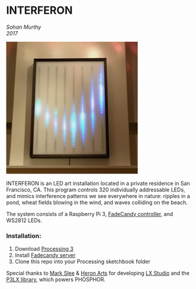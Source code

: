 INTERFERON
==========
*Sohan Murthy*
<br>
*2017*

<img src="https://github.com/sohanmurthy/Interferon/blob/master/img/interferon.jpg" width = 70%>

INTERFERON is an LED art installation located in a private residence in San Francisco, CA. This program controls 320 individually addressable LEDs, and mimics interference patterns we see everywhere in nature: ripples in a pond, wheat fields blowing in the wind, and waves colliding on the beach.

The system consists of a Raspberry Pi 3, [FadeCandy controller](https://www.adafruit.com/product/1689), and WS2812 LEDs.

### Installation:

1. Download [Processing 3](https://processing.org/download/?processing)
2. Install [Fadecandy server](https://github.com/scanlime/fadecandy)
3. Clone this repo into your Processing sketchbook folder

Special thanks to [Mark Slee](https://github.com/mcslee/) & [Heron Arts](https://github.com/heronarts/) for developing [LX Studio](http://lx.studio) and the [P3LX library]((https://github.com/heronarts/P3LX)), which powers PHOSPHOR.
